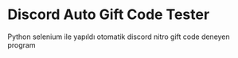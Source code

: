 # Discord Auto Gift Code Tester

Python selenium ile yapıldı otomatik discord nitro gift code deneyen program
